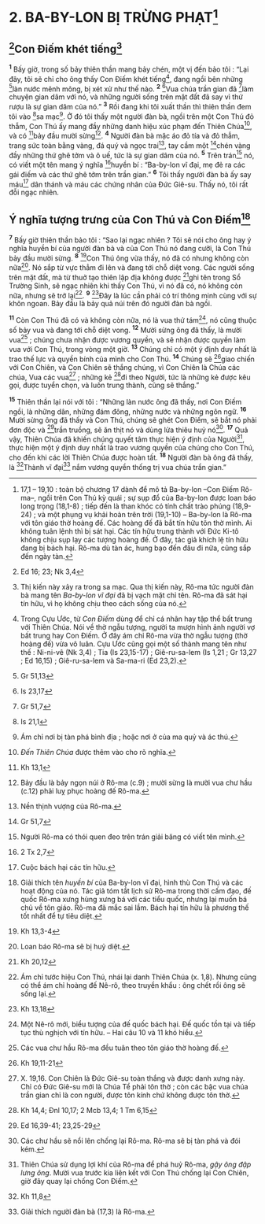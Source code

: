 # 2. BA-BY-LON BỊ TRỪNG PHẠT[^1-20d9d44c-924d-4533-9e93-921936a474ba]

## [^1@-20d9d44c-924d-4533-9e93-921936a474ba]Con Điếm khét tiếng[^2-20d9d44c-924d-4533-9e93-921936a474ba]

<sup><b>1</b></sup> Bấy giờ, trong số bảy thiên thần mang bảy chén, một vị đến bảo tôi : “Lại đây, tôi sẽ chỉ cho ông thấy Con Điếm khét tiếng[^3-20d9d44c-924d-4533-9e93-921936a474ba], đang ngồi bên những [^2@-20d9d44c-924d-4533-9e93-921936a474ba]làn nước mênh mông, bị xét xử như thế nào. <sup><b>2</b></sup> [^3@-20d9d44c-924d-4533-9e93-921936a474ba]Vua chúa trần gian đã [^4@-20d9d44c-924d-4533-9e93-921936a474ba]làm chuyện gian dâm với nó, và những người sống trên mặt đất đã say vì thứ rượu là sự gian dâm của nó.” <sup><b>3</b></sup> Rồi đang khi tôi xuất thần thì thiên thần đem tôi vào [^5@-20d9d44c-924d-4533-9e93-921936a474ba]sa mạc[^4-20d9d44c-924d-4533-9e93-921936a474ba]. Ở đó tôi thấy một người đàn bà, ngồi trên một Con Thú đỏ thẫm, Con Thú ấy mang đầy những danh hiệu xúc phạm đến Thiên Chúa[^5-20d9d44c-924d-4533-9e93-921936a474ba], và có [^6@-20d9d44c-924d-4533-9e93-921936a474ba]bảy đầu mười sừng[^6-20d9d44c-924d-4533-9e93-921936a474ba]. <sup><b>4</b></sup> Người đàn bà mặc áo đỏ tía và đỏ thẫm, trang sức toàn bằng vàng, đá quý và ngọc trai[^7-20d9d44c-924d-4533-9e93-921936a474ba], tay cầm một [^7@-20d9d44c-924d-4533-9e93-921936a474ba]chén vàng đầy những thứ ghê tởm và ô uế, tức là sự gian dâm của nó. <sup><b>5</b></sup> Trên trán[^8-20d9d44c-924d-4533-9e93-921936a474ba] nó, có viết một tên mang ý nghĩa [^8@-20d9d44c-924d-4533-9e93-921936a474ba]huyền bí : “Ba-by-lon vĩ đại, mẹ đẻ ra các gái điếm và các thứ ghê tởm trên trần gian.” <sup><b>6</b></sup> Tôi thấy người đàn bà ấy say máu[^9-20d9d44c-924d-4533-9e93-921936a474ba] dân thánh và máu các chứng nhân của Đức Giê-su. Thấy nó, tôi rất đỗi ngạc nhiên.

## Ý nghĩa tượng trưng của Con Thú và Con Điếm[^10-20d9d44c-924d-4533-9e93-921936a474ba]

<sup><b>7</b></sup> Bấy giờ thiên thần bảo tôi : “Sao lại ngạc nhiên ? Tôi sẽ nói cho ông hay ý nghĩa huyền bí của người đàn bà và của Con Thú nó đang cưỡi, là Con Thú bảy đầu mười sừng. <sup><b>8</b></sup> [^9@-20d9d44c-924d-4533-9e93-921936a474ba]Con Thú ông vừa thấy, nó đã có nhưng không còn nữa[^11-20d9d44c-924d-4533-9e93-921936a474ba]. Nó sắp từ vực thẳm đi lên và đang tới chỗ diệt vong. Các người sống trên mặt đất, mà từ thuở tạo thiên lập địa không được [^10@-20d9d44c-924d-4533-9e93-921936a474ba]ghi tên trong Sổ Trường Sinh, sẽ ngạc nhiên khi thấy Con Thú, vì nó đã có, nó không còn nữa, nhưng sẽ trở lại[^12-20d9d44c-924d-4533-9e93-921936a474ba]. <sup><b>9</b></sup> [^11@-20d9d44c-924d-4533-9e93-921936a474ba]Đây là lúc cần phải có trí thông minh cùng với sự khôn ngoan. Bảy đầu là bảy quả núi trên đó người đàn bà ngồi.

<sup><b>11</b></sup> Còn Con Thú đã có và không còn nữa, nó là vua thứ tám[^14-20d9d44c-924d-4533-9e93-921936a474ba], nó cũng thuộc số bảy vua và đang tới chỗ diệt vong. <sup><b>12</b></sup> Mười sừng ông đã thấy, là mười vua[^15-20d9d44c-924d-4533-9e93-921936a474ba] ; chúng chưa nhận được vương quyền, và sẽ nhận được quyền làm vua với Con Thú, trong vòng một giờ. <sup><b>13</b></sup> Chúng chỉ có một ý định duy nhất là trao thế lực và quyền bính của mình cho Con Thú. <sup><b>14</b></sup> Chúng sẽ [^12@-20d9d44c-924d-4533-9e93-921936a474ba]giao chiến với Con Chiên, và Con Chiên sẽ thắng chúng, vì Con Chiên là Chúa các chúa, Vua các vua[^16-20d9d44c-924d-4533-9e93-921936a474ba] ; những kẻ [^13@-20d9d44c-924d-4533-9e93-921936a474ba]đi theo Người, tức là những kẻ được kêu gọi, được tuyển chọn, và luôn trung thành, cũng sẽ thắng.”

<sup><b>15</b></sup> Thiên thần lại nói với tôi : “Những làn nước ông đã thấy, nơi Con Điếm ngồi, là những dân, những đám đông, những nước và những ngôn ngữ. <sup><b>16</b></sup> Mười sừng ông đã thấy và Con Thú, chúng sẽ ghét Con Điếm, sẽ bắt nó phải đơn độc và [^14@-20d9d44c-924d-4533-9e93-921936a474ba]trần truồng, sẽ ăn thịt nó và dùng lửa thiêu huỷ nó[^17-20d9d44c-924d-4533-9e93-921936a474ba]. <sup><b>17</b></sup> Quả vậy, Thiên Chúa đã khiến chúng quyết tâm thực hiện ý định của Người[^18-20d9d44c-924d-4533-9e93-921936a474ba], thực hiện một ý định duy nhất là trao vương quyền của chúng cho Con Thú, cho đến khi các lời Thiên Chúa được hoàn tất. <sup><b>18</b></sup> Người đàn bà ông đã thấy, là [^15@-20d9d44c-924d-4533-9e93-921936a474ba]Thành vĩ đại[^19-20d9d44c-924d-4533-9e93-921936a474ba] nắm vương quyền thống trị vua chúa trần gian.”

[^1-20d9d44c-924d-4533-9e93-921936a474ba]: 17,1 – 19,10 : toàn bộ chương 17 dành để mô tả Ba-by-lon –Con Điếm Rô-ma–, ngồi trên Con Thú kỳ quái ; sự sụp đổ của Ba-by-lon được loan báo long trọng (18,1-8) ; tiếp đến là than khóc có tính chất trào phúng (18,9-24) ; và một phụng vụ khải hoàn trên trời (19,1-10) – Ba-by-lon là Rô-ma với tôn giáo thờ hoàng đế. Các hoàng đế đã bắt tín hữu tôn thờ mình. Ai không tuân lệnh thì bị sát hại. Các tín hữu trung thành với Đức Ki-tô không chịu sụp lạy các tượng hoàng đế. Ở đây, tác giả khích lệ tín hữu đang bị bách hại. Rô-ma dù tàn ác, hung bạo đến đâu đi nữa, cũng sắp đến ngày tàn.

[^2-20d9d44c-924d-4533-9e93-921936a474ba]: Thị kiến này xảy ra trong sa mạc. Qua thị kiến này, Rô-ma tức người đàn bà mang tên _Ba-by-lon vĩ đại_ đã bị vạch mặt chỉ tên. Rô-ma đã sát hại tín hữu, vì họ không chịu theo cách sống của nó.

[^3-20d9d44c-924d-4533-9e93-921936a474ba]: Trong Cựu Ước, từ _Con Điếm_ dùng để chỉ cá nhân hay tập thể bất trung với Thiên Chúa. Nói về thờ ngẫu tượng, người ta mượn hình ảnh người vợ bất trung hay Con Điếm. Ở đây ám chỉ Rô-ma vừa thờ ngẫu tượng (thờ hoàng đế) vừa vô luân. Cựu Ước cũng gọi một số thành mang tên như thế : Ni-ni-vê (Nk 3,4) ; Tia (Is 23,15-17) ; Giê-ru-sa-lem (Is 1,21 ; Gr 13,27 ; Ed 16,15) ; Giê-ru-sa-lem và Sa-ma-ri (Ed 23,2).

[^4-20d9d44c-924d-4533-9e93-921936a474ba]: Ám chỉ nơi bị tàn phá bình địa ; hoặc nơi ở của ma quỷ và ác thú.

[^5-20d9d44c-924d-4533-9e93-921936a474ba]: _Đến Thiên Chúa_ được thêm vào cho rõ nghĩa.

[^6-20d9d44c-924d-4533-9e93-921936a474ba]: Bảy đầu là bảy ngọn núi ở Rô-ma (c.9) ; mười sừng là mười vua chư hầu (c.12) phải luỵ phục hoàng đế Rô-ma.

[^7-20d9d44c-924d-4533-9e93-921936a474ba]: Nền thịnh vượng của Rô-ma.

[^8-20d9d44c-924d-4533-9e93-921936a474ba]: Người Rô-ma có thói quen đeo trên trán giải băng có viết tên mình.

[^9-20d9d44c-924d-4533-9e93-921936a474ba]: Cuộc bách hại các tín hữu.

[^10-20d9d44c-924d-4533-9e93-921936a474ba]: Giải thích tên _huyền bí_ của Ba-by-lon vĩ đại, hình thù Con Thú và các hoạt động của nó. Tác giả tóm tắt lịch sử Rô-ma trong thời cấm đạo, đế quốc Rô-ma xưng hùng xưng bá với các tiểu quốc, nhưng lại muốn bá chủ về tôn giáo. Rô-ma đã mắc sai lầm. Bách hại tín hữu là phương thế tốt nhất để tự tiêu diệt.

[^11-20d9d44c-924d-4533-9e93-921936a474ba]: Loan báo Rô-ma sẽ bị huỷ diệt.

[^12-20d9d44c-924d-4533-9e93-921936a474ba]: Ám chỉ tước hiệu Con Thú, nhái lại danh Thiên Chúa (x. 1,8). Nhưng cũng có thể ám chỉ hoàng đế Nê-rô, theo truyền khẩu : ông chết rồi ông sẽ sống lại.

[^14-20d9d44c-924d-4533-9e93-921936a474ba]: Một Nê-rô mới, biểu tượng của đế quốc bách hại. Đế quốc tồn tại và tiếp tục thù nghịch với tín hữu. – Hai câu 10 và 11 khó hiểu.

[^15-20d9d44c-924d-4533-9e93-921936a474ba]: Các vua chư hầu Rô-ma đều tuân theo tôn giáo thờ hoàng đế.

[^16-20d9d44c-924d-4533-9e93-921936a474ba]: X. 19,16. Con Chiên là Đức Giê-su toàn thắng và được danh xưng này. Chỉ có Đức Giê-su mới là Chúa Tể phải tôn thờ ; còn các bậc vua chúa trần gian chỉ là con người, được tôn kính chứ không được tôn thờ.

[^17-20d9d44c-924d-4533-9e93-921936a474ba]: Các chư hầu sẽ nổi lên chống lại Rô-ma. Rô-ma sẽ bị tàn phá và đói kém.

[^18-20d9d44c-924d-4533-9e93-921936a474ba]: Thiên Chúa sử dụng lợi khí của Rô-ma để phá huỷ Rô-ma, _gậy ông đập lưng ông_. Mười vua trước kia liên kết với Con Thú chống lại Con Chiên, giờ đây quay lại chống Con Điếm.

[^19-20d9d44c-924d-4533-9e93-921936a474ba]: Giải thích người đàn bà (17,3) là Rô-ma.

[^1@-20d9d44c-924d-4533-9e93-921936a474ba]: Ed 16; 23; Nk 3,4

[^2@-20d9d44c-924d-4533-9e93-921936a474ba]: Gr 51,13

[^3@-20d9d44c-924d-4533-9e93-921936a474ba]: Is 23,17

[^4@-20d9d44c-924d-4533-9e93-921936a474ba]: Gr 51,7

[^5@-20d9d44c-924d-4533-9e93-921936a474ba]: Is 21,1

[^6@-20d9d44c-924d-4533-9e93-921936a474ba]: Kh 13,1

[^7@-20d9d44c-924d-4533-9e93-921936a474ba]: Gr 51,7

[^8@-20d9d44c-924d-4533-9e93-921936a474ba]: 2 Tx 2,7

[^9@-20d9d44c-924d-4533-9e93-921936a474ba]: Kh 13,3-4

[^10@-20d9d44c-924d-4533-9e93-921936a474ba]: Kh 20,12

[^11@-20d9d44c-924d-4533-9e93-921936a474ba]: Kh 13,18

[^12@-20d9d44c-924d-4533-9e93-921936a474ba]: Kh 19,11-21

[^13@-20d9d44c-924d-4533-9e93-921936a474ba]: Kh 14,4; Đnl 10,17; 2 Mcb 13,4; 1 Tm 6,15

[^14@-20d9d44c-924d-4533-9e93-921936a474ba]: Ed 16,39-41; 23,25-29

[^15@-20d9d44c-924d-4533-9e93-921936a474ba]: Kh 11,8
